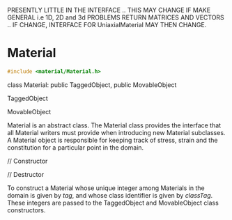 PRESENTLY LITTLE IN THE INTERFACE .. THIS MAY CHANGE IF MAKE GENERAL i.e
1D, 2D and 3d PROBLEMS RETURN MATRICES AND VECTORS .. IF CHANGE,
INTERFACE FOR UniaxialMaterial MAY THEN CHANGE.

# Material 

```cpp
#include <material/Material.h>
```



class Material: public TaggedObject, public MovableObject



TaggedObject


MovableObject






Material is an abstract class. The Material class provides the interface
that all Material writers must provide when introducing new Material
subclasses. A Material object is responsible for keeping track of
stress, strain and the constitution for a particular point in the
domain.

// Constructor






// Destructor










To construct a Material whose unique integer among Materials in the
domain is given by *tag*, and whose class identifier is given by
*classTag*. These integers are passed to the TaggedObject and
MovableObject class constructors.




